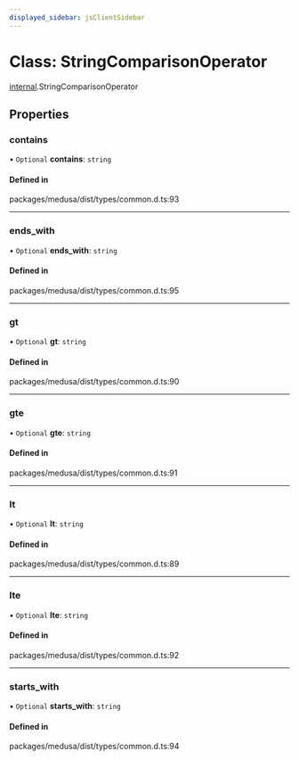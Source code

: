 ```yaml
---
displayed_sidebar: jsClientSidebar
---
```


# Class: StringComparisonOperator

[internal](../modules/internal-6.md).StringComparisonOperator

## Properties

### contains

• `Optional` **contains**: `string`

#### Defined in

packages/medusa/dist/types/common.d.ts:93

___

### ends\_with

• `Optional` **ends\_with**: `string`

#### Defined in

packages/medusa/dist/types/common.d.ts:95

___

### gt

• `Optional` **gt**: `string`

#### Defined in

packages/medusa/dist/types/common.d.ts:90

___

### gte

• `Optional` **gte**: `string`

#### Defined in

packages/medusa/dist/types/common.d.ts:91

___

### lt

• `Optional` **lt**: `string`

#### Defined in

packages/medusa/dist/types/common.d.ts:89

___

### lte

• `Optional` **lte**: `string`

#### Defined in

packages/medusa/dist/types/common.d.ts:92

___

### starts\_with

• `Optional` **starts\_with**: `string`

#### Defined in

packages/medusa/dist/types/common.d.ts:94

